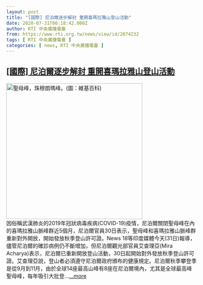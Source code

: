 ```yaml
---
layout: post
title: "[國際] 尼泊爾逐步解封 重開喜瑪拉雅山登山活動"
date: 2020-07-31T06:18:42.000Z
author: RTI 中央廣播電臺
from: https://www.rti.org.tw/news/view/id/2074232
tags: [ RTI 中央廣播電臺 ]
categories: [ news, RTI 中央廣播電臺 ]
---
```

<!--1596176322000-->
[[國際] 尼泊爾逐步解封 重開喜瑪拉雅山登山活動](https://www.rti.org.tw/news/view/id/2074232)
------

<div>
<img src="https://static.rti.org.tw/assets/thumbnails/2019/12/18/a455212cd76cc90acf46ff46960aa511.jpg" width="360" alt="聖母峰，珠穆朗瑪峰。(圖：維基百科)" title="聖母峰，珠穆朗瑪峰。(圖：維基百科)"><br>因俗稱武漢肺炎的2019年冠狀病毒疾病(COVID-19)疫情，尼泊爾關閉聖母峰在內的喜瑪拉雅山脈峰群近5個月，尼泊爾官員30日表示，聖母峰和喜瑪拉雅山脈峰群重新對外開放，開始發放秋季登山許可證。News 18等印度媒體今天(31日)報導，儘管尼泊爾的確診病例仍不斷增加，但尼泊爾觀光部官員艾查理亞(Mira Acharya)表示，尼泊爾已重新開放登山活動，30日起開始對外發放秋季登山許可證。艾查理亞說，登山者必須遵守尼泊爾政府頒布的健康規定。尼泊爾秋季攀登季是從9月到11月，由於全球14座最高山峰有8座在尼泊爾境內，尤其是全球最高峰聖母峰，每年吸引大批登...<a target="_blank" href="https://www.rti.org.tw/news/view/id/2074232">...more</a>
</div>
